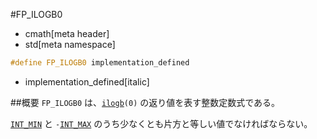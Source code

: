 #FP_ILOGB0
* cmath[meta header]
* std[meta namespace]

```cpp
#define FP_ILOGB0 implementation_defined
```
* implementation_defined[italic]

##概要
`FP_ILOGB0` は、[`ilogb`](./ilogb.md)`(0)` の返り値を表す整数定数式である。

[`INT_MIN`](/reference/climits/int_min.md) と `-`[`INT_MAX`](/reference/climits/int_max.md) のうち少なくとも片方と等しい値でなければならない。
